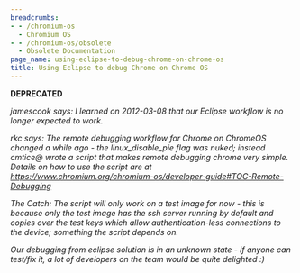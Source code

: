 ```yaml
---
breadcrumbs:
- - /chromium-os
  - Chromium OS
- - /chromium-os/obsolete
  - Obsolete Documentation
page_name: using-eclipse-to-debug-chrome-on-chrome-os
title: Using Eclipse to debug Chrome on Chrome OS
---
```


**DEPRECATED**

*jamescook says: I learned on 2012-03-08 that our Eclipse workflow is no longer
expected to work.*

*rkc says: The remote debugging workflow for Chrome on ChromeOS changed a while
ago - the linux_disable_pie flag was nuked; instead cmtice@ wrote a script that
makes remote debugging chrome very simple. Details on how to use the script are
at
<https://www.chromium.org/chromium-os/developer-guide#TOC-Remote-Debugging>*

*The Catch: The script will only work on a test image for now - this is because
only the test image has the ssh server running by default and copies over the
test keys which allow authentication-less connections to the device; something
the script depends on.*

*Our debugging from eclipse solution is in an unknown state - if anyone can
test/fix it, a lot of developers on the team would be quite delighted :)*
